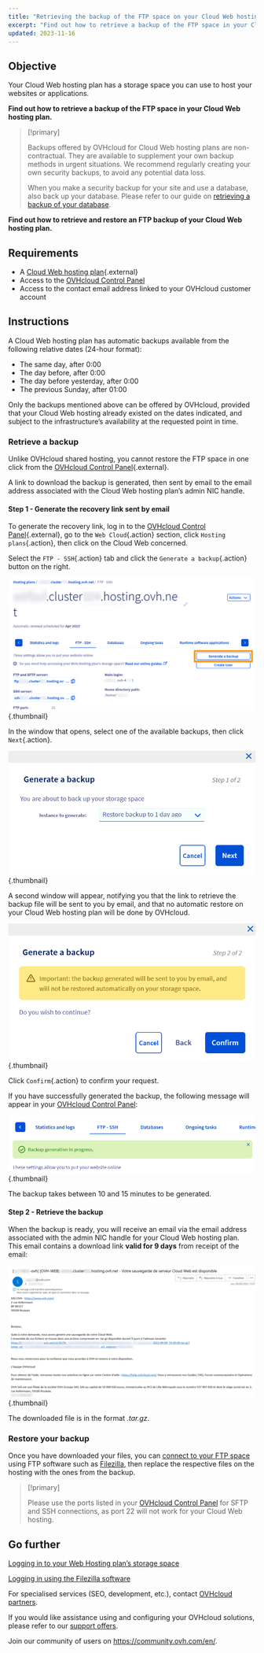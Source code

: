 ```yaml
---
title: "Retrieving the backup of the FTP space on your Cloud Web hosting plan"
excerpt: "Find out how to retrieve a backup of the FTP space in your Cloud Web hosting plan"
updated: 2023-11-16
---
```


## Objective

Your Cloud Web hosting plan has a storage space you can use to host your websites or applications.

**Find out how to retrieve a backup of the FTP space in your Cloud Web hosting plan.**

> [!primary]
> 
> Backups offered by OVHcloud for Cloud Web hosting plans are non-contractual. They are available to supplement your own backup methods in urgent situations. We recommend regularly creating your own security backups, to avoid any potential data loss.
> 
> When you make a security backup for your site and use a database, also back up your database. Please refer to our guide on [retrieving a backup of your database](/pages/web_cloud/web_hosting/sql_database_export).
> 

**Find out how to retrieve and restore an FTP backup of your Cloud Web hosting plan.**

## Requirements

- A [Cloud Web hosting plan](https://www.ovhcloud.com/en-ie/web-hosting/cloud-web-offer/){.external}
- Access to the [OVHcloud Control Panel](https://www.ovh.com/auth/?action=gotomanager&from=https://www.ovh.ie/&ovhSubsidiary=ie)
- Access to the contact email address linked to your OVHcloud customer account

## Instructions

A Cloud Web hosting plan has automatic backups available from the following relative dates (24-hour format):

- The same day, after 0:00
- The day before, after 0:00
- The day before yesterday, after 0:00
- The previous Sunday, after 01:00

Only the backups mentioned above can be offered by OVHcloud, provided that your Cloud Web hosting already existed on the dates indicated, and subject to the infrastructure’s availability at the requested point in time.

### Retrieve a backup

Unlike OVHcloud shared hosting, you cannot restore the FTP space in one click from the [OVHcloud Control Panel](https://www.ovh.com/auth/?action=gotomanager&from=https://www.ovh.ie/&ovhSubsidiary=ie){.external}.

A link to download the backup is generated, then sent by email to the email address associated with the Cloud Web hosting plan’s admin NIC handle.

#### Step 1 - Generate the recovery link sent by email

To generate the recovery link, log in to the [OVHcloud Control Panel](https://www.ovh.com/auth/?action=gotomanager&from=https://www.ovh.ie/&ovhSubsidiary=ie){.external}, go to the `Web Cloud`{.action} section, click `Hosting plans`{.action}, then click on the Cloud Web concerned. 

Select the `FTP - SSH`{.action} tab and click the `Generate a backup`{.action} button on the right.

![backupftpcw](images/generate-a-backup.png){.thumbnail}

In the window that opens, select one of the available backups, then click `Next`{.action}.

![backupftpcw](images/generate-a-backup-step-1.png){.thumbnail}

A second window will appear, notifying you that the link to retrieve the backup file will be sent to you by email, and that no automatic restore on your Cloud Web hosting plan will be done by OVHcloud.

![backupftpcw](images/generate-a-backup-step-2.png){.thumbnail}

Click `Confirm`{.action} to confirm your request.

If you have successfully generated the backup, the following message will appear in your [OVHcloud Control Panel](https://www.ovh.com/auth/?action=gotomanager&from=https://www.ovh.ie/&ovhSubsidiary=ie):

![backupftpcw](images/message-backup-progress.png){.thumbnail}

The backup takes between 10 and 15 minutes to be generated.

#### Step 2 - Retrieve the backup

When the backup is ready, you will receive an email via the email address associated with the admin NIC handle for your Cloud Web hosting plan.<br>
This email contains a download link **valid for 9 days** from receipt of the email:

![backupftpcw](images/backup-information.png){.thumbnail}

The downloaded file is in the format *.tar.gz*.

### Restore your backup

Once you have downloaded your files, you can [connect to your FTP space](/pages/web_cloud/web_hosting/ftp_connection) using FTP software such as [Filezilla](/pages/web_cloud/web_hosting/ftp_filezilla_user_guide), then replace the respective files on the hosting with the ones from the backup.

> [!primary]
>
> Please use the ports listed in your [OVHcloud Control Panel](https://www.ovh.com/auth/?action=gotomanager&from=https://www.ovh.ie/&ovhSubsidiary=ie) for SFTP and SSH connections, as port 22 will not work for your Cloud Web hosting.
>

## Go further 

[Logging in to your Web Hosting plan’s storage space](/pages/web_cloud/web_hosting/ftp_connection)

[Logging in using the Filezilla software](/pages/web_cloud/web_hosting/ftp_filezilla_user_guide)

For specialised services (SEO, development, etc.), contact [OVHcloud partners](https://partner.ovhcloud.com/en-ie/directory/).

If you would like assistance using and configuring your OVHcloud solutions, please refer to our [support offers](https://www.ovhcloud.com/en-ie/support-levels/).

Join our community of users on <https://community.ovh.com/en/>.